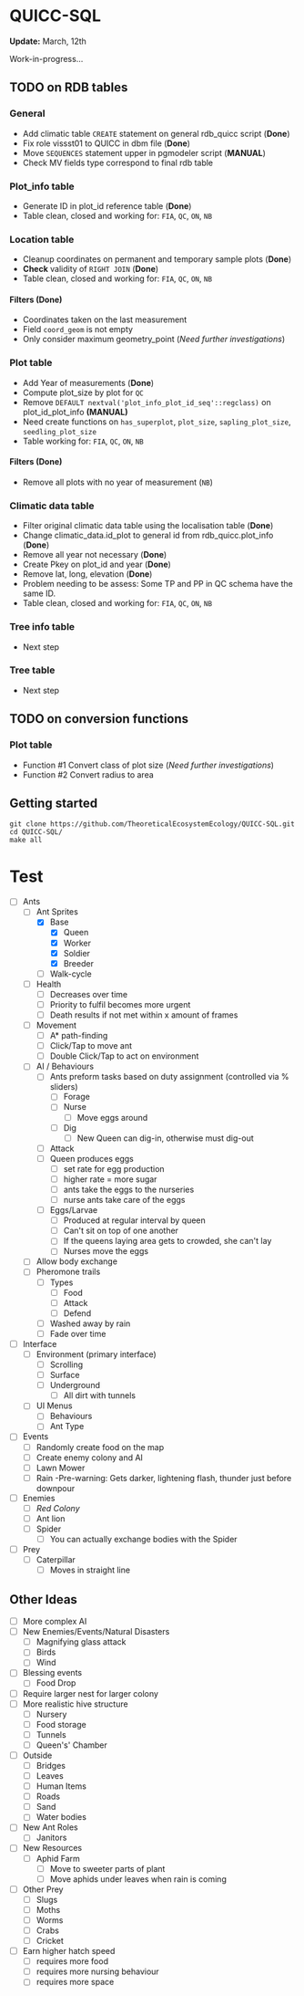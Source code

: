 QUICC-SQL
=========
**Update:** March, 12th

Work-in-progress...

## TODO on RDB tables

### General

- Add climatic table `CREATE` statement on general rdb_quicc script (**Done**)
- Fix role vissst01 to QUICC in dbm file (**Done**)
- Move `SEQUENCES` statement upper in pgmodeler script (**MANUAL**) 
- Check MV fields type correspond to final rdb table 

### Plot_info table

- Generate ID in plot_id reference table (**Done**)
- Table clean, closed and working for: `FIA`, `QC`, `ON`, `NB`

### Location table

- Cleanup coordinates on permanent and temporary sample plots  (**Done**)
- **Check** validity of `RIGHT JOIN` (**Done**)
- Table clean, closed and working for: `FIA`, `QC`, `ON`, `NB`

#### **Filters** (**Done**)
 * Coordinates taken on the last measurement
 * Field `coord_geom` is not empty
 * Only consider maximum geometry_point (*Need further investigations*)

### Plot table 

- Add Year of measurements (**Done**)
- Compute plot_size by plot for `QC`
- Remove `DEFAULT nextval('plot_info_plot_id_seq'::regclass)` on plot_id_plot_info **(MANUAL)**
- Need create functions on `has_superplot`, `plot_size`, `sapling_plot_size`, `seedling_plot_size`
- Table working for: `FIA`, `QC`, `ON`, `NB`

#### **Filters** (**Done**)
 * Remove all plots with no year of measurement (`NB`)

### Climatic data table 

- Filter original climatic data table using the localisation table (**Done**)
- Change climatic_data.id_plot to general id from rdb_quicc.plot_info (**Done**)
- Remove all year not necessary (**Done**)
- Create Pkey on plot_id and year (**Done**)
- Remove lat, long, elevation (**Done**)
- Problem needing to be assess: Some TP and PP in QC schema have the same ID.
- Table clean, closed and working for: `FIA`, `QC`, `ON`, `NB`

### Tree info table 

- Next step

### Tree table 

- Next step

## TODO on conversion functions

### Plot table

- Function #1 Convert class of plot size (*Need further investigations*)
- Function #2 Convert radius to area 

## Getting started

    git clone https://github.com/TheoreticalEcosystemEcology/QUICC-SQL.git
    cd QUICC-SQL/ 
    make all

# Test

- [ ] Ants
	- [ ] Ant Sprites
		- [x] Base
			- [x] Queen
			- [x] Worker
			- [x] Soldier
			- [x] Breeder
		- [ ] Walk-cycle
	- [ ] Health
		- [ ] Decreases over time
		- [ ] Priority to fulfil becomes more urgent
		- [ ] Death results if not met within x amount of frames
	- [ ] Movement
		- [ ] A* path-finding
		- [ ] Click/Tap to move ant
		- [ ] Double Click/Tap to act on environment
	- [ ] AI / Behaviours
		- [ ] Ants preform tasks based on duty assignment (controlled via % sliders)
			- [ ] Forage
			- [ ] Nurse
				- [ ] Move eggs around
			- [ ] Dig
				- [ ] New Queen can dig-in, otherwise must dig-out
		- [ ] Attack
		- [ ] Queen produces eggs
			- [ ] set rate for egg production 
			- [ ]  higher rate = more sugar
			- [ ] ants take the eggs to the nurseries
			- [ ] nurse ants take care of the eggs
		- [ ] Eggs/Larvae
			- [ ] Produced at regular interval by queen
			- [ ] Can't sit on top of one another
			- [ ] If the queens laying area gets to crowded, she can't lay
			- [ ] Nurses move the eggs
	- [ ] Allow body exchange
	- [ ] Pheromone trails
		- [ ] Types
			- [ ] Food
			- [ ] Attack
			- [ ] Defend
		- [ ] Washed away by rain
		- [ ] Fade over time
- [ ] Interface
	- [ ] Environment (primary interface)
		- [ ] Scrolling
		- [ ] Surface
		- [ ] Underground
			- [ ] All dirt with tunnels
	- [ ] UI Menus
		- [ ] Behaviours
		- [ ] Ant Type
- [ ] Events
	- [ ] Randomly create food on the map
	- [ ] Create enemy colony and AI
	- [ ] Lawn Mower
	- [ ] Rain
		-Pre-warning: Gets darker, lightening flash, thunder just before downpour
- [ ] Enemies
	- [ ] *Red Colony*
	- [ ] Ant lion
	- [ ] Spider
		- [ ] You can actually exchange bodies with the Spider
- [ ] Prey
	- [ ] Caterpillar
		- [ ] Moves in straight line
		
## Other Ideas

- [ ] More complex AI
- [ ] New Enemies/Events/Natural Disasters
	- [ ] Magnifying glass attack
	- [ ] Birds
	- [ ] Wind
- [ ] Blessing events
	- [ ] Food Drop
- [ ] Require larger nest for larger colony
- [ ] More realistic hive structure
	- [ ] Nursery
	- [ ] Food storage
	- [ ] Tunnels
	- [ ] Queen's' Chamber
- [ ] Outside
	- [ ] Bridges
	- [ ] Leaves
	- [ ] Human Items
	- [ ] Roads
	- [ ] Sand
	- [ ] Water bodies
- [ ] New Ant Roles
	- [ ] Janitors
- [ ] New Resources
	- [ ] Aphid Farm
		- [ ] Move to sweeter parts of plant
		- [ ] Move aphids under leaves when rain is coming
- [ ] Other Prey
	- [ ] Slugs
	- [ ] Moths
	- [ ] Worms
	- [ ] Crabs
	- [ ] Cricket
- [ ] Earn higher hatch speed
	- [ ] requires more food
	- [ ] requires more nursing behaviour
	- [ ] requires more space
